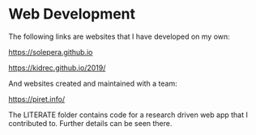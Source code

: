 # Web Development

The following links are websites that I have developed on my own:

https://solepera.github.io

https://kidrec.github.io/2019/

And websites created and maintained with a team:

https://piret.info/

The LITERATE folder contains code for a research driven web app that I contributed to. 
Further details can be seen there.

